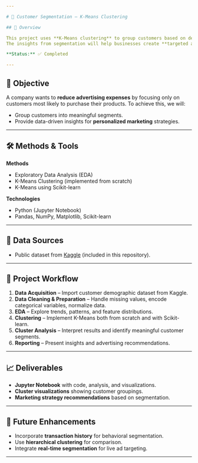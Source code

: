 ```yaml
---

# 👥 Customer Segmentation – K-Means Clustering

## 📝 Overview

This project uses **K-Means clustering** to group customers based on demographic information.
The insights from segmentation will help businesses create **targeted advertisements**, reducing marketing costs and improving conversion rates.

**Status:** ✅ Completed

---
```


## 🎯 Objective

A company wants to **reduce advertising expenses** by focusing only on customers most likely to purchase their products.
To achieve this, we will:

* Group customers into meaningful segments.
* Provide data-driven insights for **personalized marketing** strategies.

---

## 🛠️ Methods & Tools

**Methods**

* Exploratory Data Analysis (EDA)
* K-Means Clustering (implemented from scratch)
* K-Means using Scikit-learn

**Technologies**

* Python (Jupyter Notebook)
* Pandas, NumPy, Matplotlib, Scikit-learn

---

## 📂 Data Sources

* Public dataset from [Kaggle](https://www.kaggle.com/) (included in this repository).

---

## 🚀 Project Workflow

1. **Data Acquisition** – Import customer demographic dataset from Kaggle.
2. **Data Cleaning & Preparation** – Handle missing values, encode categorical variables, normalize data.
3. **EDA** – Explore trends, patterns, and feature distributions.
4. **Clustering** – Implement K-Means both from scratch and with Scikit-learn.
5. **Cluster Analysis** – Interpret results and identify meaningful customer segments.
6. **Reporting** – Present insights and advertising recommendations.

---

## 📈 Deliverables

* **Jupyter Notebook** with code, analysis, and visualizations.
* **Cluster visualizations** showing customer groupings.
* **Marketing strategy recommendations** based on segmentation.

---

## 🔮 Future Enhancements

* Incorporate **transaction history** for behavioral segmentation.
* Use **hierarchical clustering** for comparison.
* Integrate **real-time segmentation** for live ad targeting.

---
